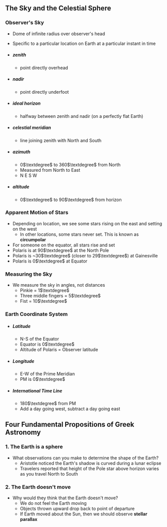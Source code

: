 ## The Sky and the Celestial Sphere

### Observer's Sky
- Dome of infinite radius over observer's head
- Specific to a particular location on Earth at a particular instant in time

- ##### zenith
	- point directly overhead
- ##### nadir
	- point directly underfoot
- ##### ideal horizon
	- halfway between zenith and nadir (on a perfectly flat Earth)
- ##### celestial meridian
	- line joining zenith with North and South
- ##### azimuth
	- 0$\textdegree$ to 360$\textdegree$ from North
	- Measured from North to East
	- N E S W
- ##### altitude
	- 0$\textdegree$ to 90$\textdegree$ from horizon

### Apparent Motion of Stars
- Depending on location, we see some stars rising on the east and setting on the west
	- In other locations, some stars never set. This is known as **circumpolar**
- For someone on the equator, all stars rise and set
- Polaris is at 90$\textdegree$ at the North Pole
- Polaris is ~30$\textdegree$ (closer to 29$\textdegree$) at Gainesville
- Polaris is 0$\textdegree$ at Equator

### Measuring the Sky
- We measure the sky in angles, not distances
	- Pinkie = 1$\textdegree$
	- Three middle fingers = 5$\textdegree$ 
	- Fist = 10$\textdegree$  

### Earth Coordinate System
- ##### Latitude
	- N-S of the Equator
	- Equator is 0$\textdegree$
	- Altitude of Polaris = Observer latitude
- ##### Longitude
	- E-W of the Prime Meridian
	- PM is 0$\textdegree$ 

- ##### International Time Line
	- 180$\textdegree$ from PM
	- Add a day going west, subtract a day going east

## Four Fundamental Propositions of Greek Astronomy
### 1. The Earth is a sphere
- What observations can you make to determine the shape of the Earth?
	- Aristotle noticed the Earth's shadow is curved during a lunar eclipse
	- Travelers reported that height of the Pole star above horizon varies as you travel North to South
### 2. The Earth doesn't move
- Why would they think that the Earth doesn't move?
	- We do not feel the Earth moving
	- Objects thrown upward drop back to point of departure
	- If Earth moved about the Sun, then we should observe **stellar parallax**
